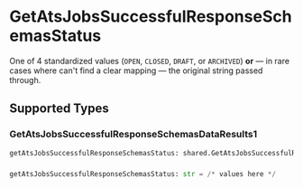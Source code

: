 # GetAtsJobsSuccessfulResponseSchemasStatus

One of 4 standardized values (`OPEN`, `CLOSED`, `DRAFT`, or `ARCHIVED`) **or** — in rare cases where can't find a clear mapping — the original string passed through.


## Supported Types

### GetAtsJobsSuccessfulResponseSchemasDataResults1

```python
getAtsJobsSuccessfulResponseSchemasStatus: shared.GetAtsJobsSuccessfulResponseSchemasDataResults1 = /* values here */
```

### 

```python
getAtsJobsSuccessfulResponseSchemasStatus: str = /* values here */
```

